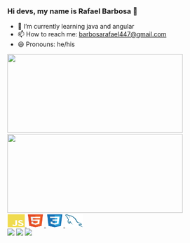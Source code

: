 ### Hi devs, my name is Rafael Barbosa 👋



- 🌱 I’m currently learning java and angular
- 📫 How to reach me: barbosarafael447@gmail.com
- 😄 Pronouns: he/his
<div>
  <a href="https://github.com/RafaBSilvaDev">
  <img height="180em" width="400em" src="https://github-readme-stats.vercel.app/api?username=RafaBsilvaDev&show_icons=true&theme=tokyonight&include_all_commits=true&count_private=true"/>
  <img height="180em" width="400em" src="https://github-readme-stats.vercel.app/api/top-langs/?username=RafaBsilvaDev&layout=compact&langs_count=7&theme=tokyonight"/>
</div>
  
  <img  alt="Rafa-Js" height="30" width="40" src="https://raw.githubusercontent.com/devicons/devicon/master/icons/javascript/javascript-plain.svg">
  <img alt="Rafa-HTML" height="30" width="40" src="https://raw.githubusercontent.com/devicons/devicon/master/icons/html5/html5-original.svg">
  <img alt="Rafa-CSS" height="30" width="40" src="https://raw.githubusercontent.com/devicons/devicon/master/icons/css3/css3-original.svg">
  <img alt="Rafa-CSS" height="30" width="40" src="https://raw.githubusercontent.com/devicons/devicon/master/icons/mysql/mysql-original.svg">
  <br>
  <div> 
  <a href="https://www.instagram.com/rafa_b.silva/?hl=pt-br" target="_blank"><img src="https://img.shields.io/badge/-Instagram-%23E4405F?style=for-the-badge&logo=instagram&logoColor=white" target="_blank"></a> 
  <a href = "mailto:barbosarafael447@gmail.com"><img src="https://img.shields.io/badge/-Gmail-%23333?style=for-the-badge&logo=gmail&logoColor=white" target="_blank"></a>
  <a href="" target="_blank"><img src="https://img.shields.io/badge/-LinkedIn-%230077B5?style=for-the-badge&logo=linkedin&logoColor=white" target="_blank"></a>
    

